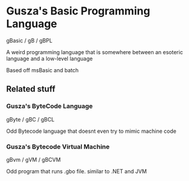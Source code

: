 # Gusza's Basic Programming Language
gBasic / gB / gBPL

A weird programming language that is somewhere between an esoteric language and a low-level language

Based off msBasic and batch

## Related stuff

### Gusza's ByteCode Language
gByte / gBC / gBCL

Odd Bytecode language that doesnt even try to mimic machine code

### Gusza's Bytecode Virtual Machine
gBvm / gVM / gBCVM

Odd program that runs .gbo file. similar to .NET and JVM